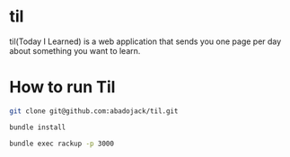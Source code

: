 # til

til(Today I Learned) is a web application that sends you one page per day about something you want to learn.


# How to run Til
```bash
git clone git@github.com:abadojack/til.git

bundle install

bundle exec rackup -p 3000
```
